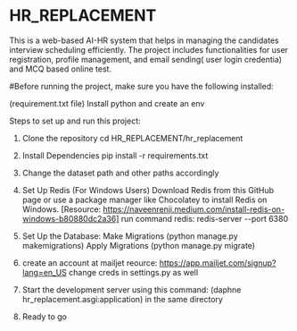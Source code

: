 # HR_REPLACEMENT
This is a web-based AI-HR system that helps in managing the candidates interview scheduling efficiently.
The project includes functionalities for user registration, profile management, and email sending( user login credentia) and MCQ based online test.

#Before running the project, make sure you have the following installed:

(requirement.txt file)
Install python and create an env

Steps to set up and run this project:

1. Clone the repository
cd HR_REPLACEMENT/hr_replacement

2. Install Dependencies
pip install -r requirements.txt

3. Change the dataset path and other paths accordingly 

4. Set Up Redis (For Windows Users)
Download Redis from this GitHub page or use a package manager like Chocolatey to install Redis on Windows.
[Resource: https://naveenrenji.medium.com/install-redis-on-windows-b80880dc2a36]
run command redis: redis-server --port 6380

5. Set Up the Database:
 Make Migrations (python manage.py makemigrations)
 Apply Migrations (python manage.py migrate)

6. create an account at mailjet
reource: https://app.mailjet.com/signup?lang=en_US
change creds in settings.py as well

7. Start the development server using this command:
   (daphne hr_replacement.asgi:application) in the same directory

8. Ready to go
